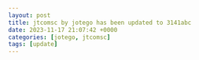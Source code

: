 ```yaml
---
layout: post
title: jtcomsc by jotego has been updated to 3141abc
date: 2023-11-17 21:07:42 +0000
categories: [jotego, jtcomsc]
tags: [update]
---
```


